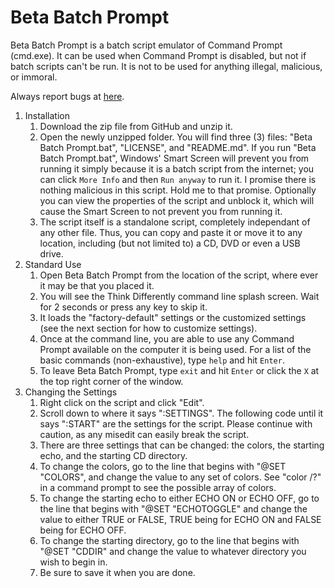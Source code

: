 # Beta Batch Prompt
Beta Batch Prompt is a batch script emulator of Command Prompt (cmd.exe). It can be used when Command Prompt is disabled, but not if batch scripts can't be run. It is not to be used for anything illegal, malicious, or immoral.

Always report bugs at [here](https://github.com/HeyITGuyFixIt/Beta-Batch-Prompt/issues).

1. Installation
   1. Download the zip file from GitHub and unzip it.
   2. Open the newly unzipped folder. You will find three (3) files: "Beta Batch Prompt.bat", "LICENSE", and "README.md". If you run "Beta Batch Prompt.bat", Windows' Smart Screen will prevent you from running it simply because it is a batch script from the internet; you can click `More Info` and then `Run anyway` to run it. I promise there is nothing malicious in this script. Hold me to that promise. Optionally you can view the properties of the script and unblock it, which will cause the Smart Screen to not prevent you from running it.
   3. The script itself is a standalone script, completely independant of any other file. Thus, you can copy and paste it or move it to any location, including (but not limited to) a CD, DVD or even a USB drive.
2. Standard Use
   1. Open Beta Batch Prompt from the location of the script, where ever it may be that you placed it.
   2. You will see the Think Differently command line splash screen. Wait for 2 seconds or press any key to skip it.
   3. It loads the "factory-default" settings or the customized settings (see the next section for how to customize settings).
   4. Once at the command line, you are able to use any Command Prompt available on the computer it is being used. For a list of the basic commands (non-exhaustive), type `help` and hit `Enter`.
   5. To leave Beta Batch Prompt, type `exit` and hit `Enter` or click the `X` at the top right corner of the window.
3. Changing the Settings
   1. Right click on the script and click "Edit".
   2. Scroll down to where it says ":SETTINGS". The following code until it says ":START" are the settings for the script. Please continue with caution, as any misedit can easily break the script.
   3. There are three settings that can be changed: the colors, the starting echo, and the starting CD directory.
   4. To change the colors, go to the line that begins with "@SET "COLORS", and change the value to any set of colors. See "color /?" in a command prompt to see the possible array of colors.
   5. To change the starting echo to either ECHO ON or ECHO OFF, go to the line that begins with "@SET "ECHOTOGGLE" and change the value to either TRUE or FALSE, TRUE being for ECHO ON and FALSE being for ECHO OFF.
   6. To change the starting directory, go to the line that begins with "@SET "CDDIR" and change the value to whatever directory you wish to begin in.
   7. Be sure to save it when you are done.
